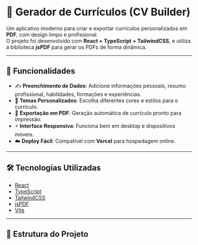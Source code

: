 # 📄 Gerador de Currículos (CV Builder)

Um aplicativo moderno para criar e exportar currículos personalizados em **PDF**, com design limpo e profissional.  
O projeto foi desenvolvido com **React + TypeScript + TailwindCSS**, e utiliza a biblioteca **jsPDF** para gerar os PDFs de forma dinâmica.

---

## 🚀 Funcionalidades

- ✍️ **Preenchimento de Dados**: Adicione informações pessoais, resumo profissional, habilidades, formações e experiências.
- 🎨 **Temas Personalizados**: Escolha diferentes cores e estilos para o currículo.
- 📑 **Exportação em PDF**: Geração automática de currículo pronto para impressão.
- ⚡ **Interface Responsiva**: Funciona bem em desktop e dispositivos móveis.
- ☁️ **Deploy Fácil**: Compatível com **Vercel** para hospedagem online.

---

## 🛠️ Tecnologias Utilizadas

- [React](https://react.dev/)  
- [TypeScript](https://www.typescriptlang.org/)  
- [TailwindCSS](https://tailwindcss.com/)  
- [jsPDF](https://github.com/parallax/jsPDF)  
- [Vite](https://vitejs.dev/)

---

## 📂 Estrutura do Projeto

